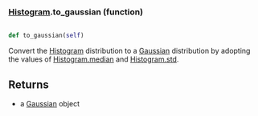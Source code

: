 ### [Histogram](Histogram.md).to_gaussian (function)


```py

def to_gaussian(self)

```



Convert the [Histogram](Histogram.md) distribution to a [Gaussian](Gaussian.md) distribution by
adopting the values of [Histogram.median](Histogram.median.md) and [Histogram.std](Histogram.std.md).

Returns
--------
* a [Gaussian](Gaussian.md) object

